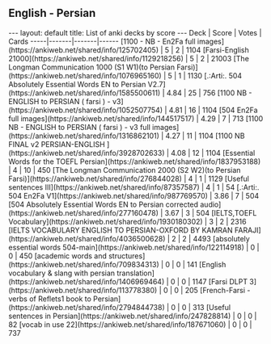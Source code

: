 <h2>English  -  Persian</h2>
---
layout: default
title: List of anki decks by score
---
Deck | Score | Votes | Cards
-----|-------|-------|------
[1100 - NB - En2Fa full images](https://ankiweb.net/shared/info/125702405) | 5 | 2 | 1104
[Farsi-English 21000](https://ankiweb.net/shared/info/1129218256) | 5 | 2 | 21003
[The Longman Communication 1000 (S1 W1)(to Persian Farsi)](https://ankiweb.net/shared/info/1076965160) | 5 | 1 | 1130
[.:Arti:. 504 Absolutely Essential Words EN to Persian V2.7](https://ankiweb.net/shared/info/1585500611) | 4.84 | 25 | 756
[1100 NB - ENGLISH to PERSIAN ( farsi ) - v3](https://ankiweb.net/shared/info/1052507754) | 4.81 | 16 | 1104
[504 En2Fa full images](https://ankiweb.net/shared/info/144517517) | 4.29 | 7 | 713
[1100 NB - ENGLISH to PERSIAN ( farsi ) - v3 full images](https://ankiweb.net/shared/info/1316862101) | 4.27 | 11 | 1104
[1100 NB FINAL v2 PERSIAN-ENGLISH ](https://ankiweb.net/shared/info/3928702633) | 4.08 | 12 | 1104
[Essential Words for the TOEFL Persian](https://ankiweb.net/shared/info/1837953188) | 4 | 10 | 450
[The Longman Communication 2000 (S2 W2)(to Persian Farsi)](https://ankiweb.net/shared/info/276844028) | 4 | 1 | 1129
[Useful sentences III](https://ankiweb.net/shared/info/87357587) | 4 | 1 | 54
[.:Arti:. 504 En2Fa V1](https://ankiweb.net/shared/info/987769570) | 3.86 | 7 | 504
[504 Absolutely Essential Words EN to Persian corrected audio](https://ankiweb.net/shared/info/277160478) | 3.67 | 3 | 504
[IELTS,TOEFL  Vocabulary](https://ankiweb.net/shared/info/1930180302) | 3 | 2 | 2316
[IELTS VOCABULARY ENGLISH TO PERSIAN-OXFORD BY KAMRAN FARAJI](https://ankiweb.net/shared/info/4036500628) | 2 | 2 | 4493
[absolutely essential words 504-main](https://ankiweb.net/shared/info/122114918) | 0 | 0 | 450
[academic words and structures](https://ankiweb.net/shared/info/709834313) | 0 | 0 | 141
[English vocabulary & slang  with persian translation](https://ankiweb.net/shared/info/1406969464) | 0 | 0 | 1147
[Farsi DLPT 3](https://ankiweb.net/shared/info/113778380) | 0 | 0 | 205
[French-Farsi - verbs of Reflets1 book to Persian](https://ankiweb.net/shared/info/2794844738) | 0 | 0 | 313
[Useful sentences in Persian](https://ankiweb.net/shared/info/247828814) | 0 | 0 | 82
[vocab in use 22](https://ankiweb.net/shared/info/187671060) | 0 | 0 | 737

